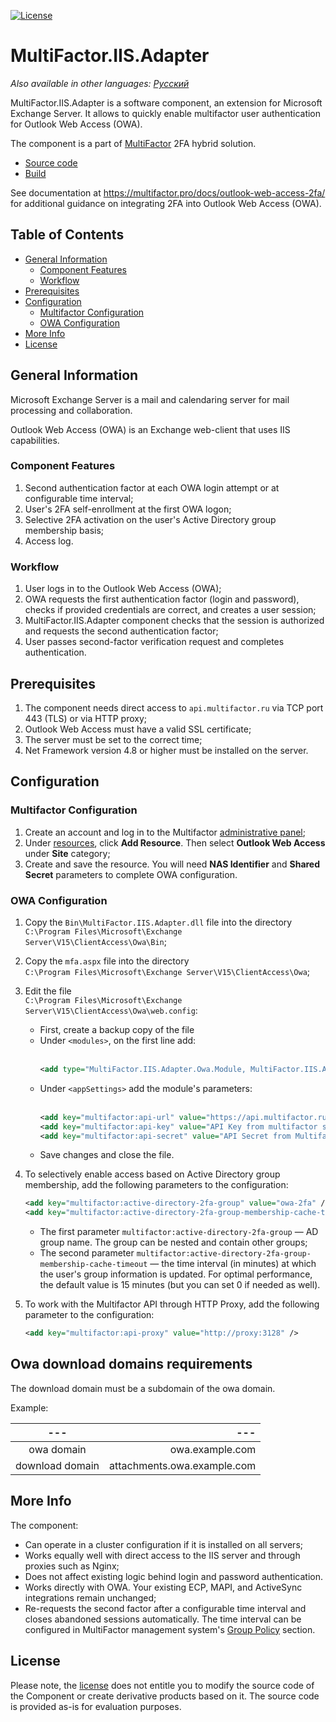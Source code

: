 [![License](https://img.shields.io/badge/license-view-orange)](LICENSE.md)

# MultiFactor.IIS.Adapter

_Also available in other languages: [Русский](README.ru.md)_

MultiFactor.IIS.Adapter is a software component, an extension for Microsoft Exchange Server. It allows to quickly enable multifactor user authentication for Outlook Web Access (OWA). 

The component is a part of <a href="https://multifactor.pro/">MultiFactor</a> 2FA hybrid solution.

* <a href="https://github.com/MultifactorLab/MultiFactor.IIS.Adapter">Source code</a>
* <a href="https://github.com/MultifactorLab/MultiFactor.IIS.Adapter/releases">Build</a>

See documentation at https://multifactor.pro/docs/outlook-web-access-2fa/ for additional guidance on integrating 2FA into Outlook Web Access (OWA).

## Table of Contents

- [General Information](#general-information)
  - [Component Features](#component-features)
  - [Workflow](#workflow)
- [Prerequisites](#prerequisites)
- [Configuration](#configuration)
  - [Multifactor Configuration](#multifactor-configuration)
  - [OWA Configuration](#owa-configuration)
- [More Info](#more-info)
- [License](#license)

## General Information

Microsoft Exchange Server is a mail and calendaring server for mail processing and collaboration.

Outlook Web Access (OWA) is an Exchange web-client that uses IIS capabilities.

### Component Features

1. Second authentication factor at each OWA login attempt or at configurable time interval;
2. User's 2FA self-enrollment at the first OWA logon;
3. Selective 2FA activation on the user's Active Directory group membership basis;
4. Access log.

### Workflow

1. User logs in to the Outlook Web Access (OWA);
2. OWA requests the first authentication factor (login and password), checks if provided credentials are correct, and creates a user session;
3. MultiFactor.IIS.Adapter component checks that the session is authorized and requests the second authentication factor;
4. User passes second-factor verification request and completes authentication.

## Prerequisites

1. The component needs direct access to ``api.multifactor.ru`` via TCP port 443 (TLS) or via HTTP proxy;
2. Outlook Web Access must have a valid SSL certificate;
3. The server must be set to the correct time;
4. Net Framework version 4.8 or higher must be installed on the server.

## Configuration

### Multifactor Configuration

1. Create an account and log in to the Multifactor <a href="https://admin.multifactor.ru">administrative panel</a>;
2. Under <a href="https://admin.multifactor.ru/resources">resources</a>, click **Add Resource**. Then select **Outlook Web Access** under **Site** category;
3. Create and save the resource. You will need **NAS Identifier** and **Shared Secret** parameters to complete OWA configuration.

### OWA Configuration

1. Copy the ``Bin\MultiFactor.IIS.Adapter.dll`` file into the directory<br/>``C:\Program Files\Microsoft\Exchange Server\V15\ClientAccess\Owa\Bin``;
2. Copy the ``mfa.aspx`` file into the directory<br/>``C:\Program Files\Microsoft\Exchange Server\V15\ClientAccess\Owa``;
3. Edit the file<br/>``C:\Program Files\Microsoft\Exchange Server\V15\ClientAccess\Owa\web.config``:
   - First, create a backup copy of the file
   - Under ```<modules>```, on the first line add:<br/><br/>
     ```xml
     <add type="MultiFactor.IIS.Adapter.Owa.Module, MultiFactor.IIS.Adapter" name="MFA" />
     ```
   - Under ```<appSettings>``` add the module's parameters:<br/><br/>
     ```xml
     <add key="multifactor:api-url" value="https://api.multifactor.ru" />
     <add key="multifactor:api-key" value="API Key from multifactor settings" />
     <add key="multifactor:api-secret" value="API Secret from Multifactor settings" />
     ```
   - Save changes and close the file.

4. To selectively enable access based on Active Directory group membership, add the following parameters to the configuration:

   ```xml
   <add key="multifactor:active-directory-2fa-group" value="owa-2fa" />
   <add key="multifactor:active-directory-2fa-group-membership-cache-timeout" value="15"/>
   ```
   * The first parameter ``multifactor:active-directory-2fa-group`` &mdash; AD group name. The group can be nested and contain other groups;
   * The second parameter ``multifactor:active-directory-2fa-group-membership-cache-timeout`` &mdash; the time interval (in minutes) at which the user's group information is updated. For optimal performance, the default value is 15 minutes (but you can set 0 if needed as well).

5. To work with the Multifactor API through HTTP Proxy, add the following parameter to the configuration:

   ```xml
   <add key="multifactor:api-proxy" value="http://proxy:3128" />
   ```
   
## Owa download domains requirements

The download domain must be a subdomain of the owa domain.

Example:

|       ---       |                         --- |
|:---------------:|----------------------------:|
|   owa domain    |             owa.example.com |
| download domain | attachments.owa.example.com |

## More Info

The component:
* Can operate in a cluster configuration if it is installed on all servers;
* Works equally well with direct access to the IIS server and through proxies such as Nginx;
* Does not affect existing logic behind login and password authentication.
* Works directly with OWA. Your existing ECP, MAPI, and ActiveSync integrations remain unchanged;
* Re-requests the second factor after a configurable time interval and closes abandoned sessions automatically. The time interval can be configured in MultiFactor management system's <a href="https://admin.multifactor.ru/groups">Group Policy</a> section.

## License

Please note, the [license](LICENSE.md) does not entitle you to modify the source code of the Component or create derivative products based on it. The source code is provided as-is for evaluation purposes.